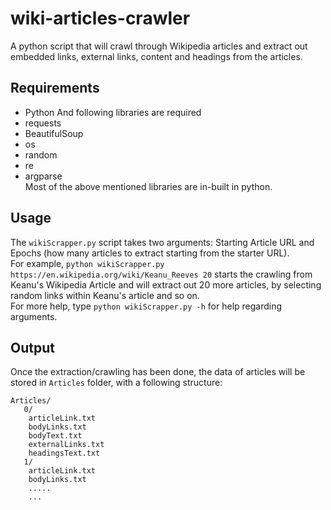 # wiki-articles-crawler
A python script that will crawl through Wikipedia articles and extract out embedded links, external links, content and headings from the articles.

## Requirements
- Python
And following libraries are required
- requests
- BeautifulSoup
- os
- random
- re
- argparse <br>
Most of the above mentioned libraries are in-built in python.

## Usage
The `wikiScrapper.py` script takes two arguments: Starting Article URL and Epochs (how many articles to extract starting from the starter URL). <br>
For example, `python wikiScrapper.py https://en.wikipedia.org/wiki/Keanu_Reeves 20` starts the crawling from Keanu's Wikipedia Article and will extract out 20 more articles, by selecting random links within Keanu's article and so on. <br>
For more help, type `python wikiScrapper.py -h` for help regarding arguments.

## Output
Once the extraction/crawling has been done, the data of articles will be stored in `Articles` folder, with a following structure:
<br>
```
Articles/
   0/
    articleLink.txt
    bodyLinks.txt
    bodyText.txt
    externalLinks.txt
    headingsText.txt
   1/
    articleLink.txt
    bodyLinks.txt
    .....
    ...
```

